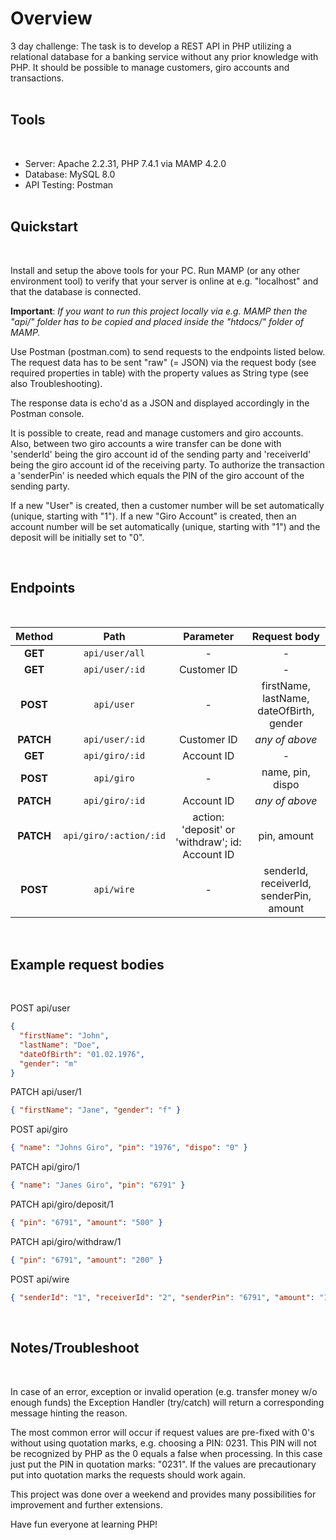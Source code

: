 # Overview

3 day challenge: The task is to develop a REST API in PHP utilizing a relational database for a banking service without any prior knowledge with PHP. It should be possible to manage customers, giro accounts and transactions.
<br><br>

## Tools

<br>

- Server: Apache 2.2.31, PHP 7.4.1 via MAMP 4.2.0
- Database: MySQL 8.0
- API Testing: Postman
  <br><br>

## Quickstart

<br>

Install and setup the above tools for your PC. Run MAMP (or any other environment tool) to verify that your server is online at e.g. "localhost" and that the database is connected.

**Important**: _If you want to run this project locally via e.g. MAMP then the "api/" folder has to be copied and placed inside the "htdocs/" folder of MAMP._

Use Postman (postman.com) to send requests to the endpoints listed below. The request data has to be sent "raw" (= JSON) via the request body (see required properties in table) with the property values as String type (see also Troubleshooting).

The response data is echo'd as a JSON and displayed accordingly in the Postman console.

It is possible to create, read and manage customers and giro accounts.
Also, between two giro accounts a wire transfer can be done with 'senderId' being the giro account id of the sending party and 'receiverId' being the giro account id of the receiving party. To authorize the transaction a 'senderPin' is needed which equals the PIN of the giro account of the sending party.

If a new "User" is created, then a customer number will be set automatically (unique, starting with "1").
If a new "Giro Account" is created, then an account number will be set automatically (unique, starting with "1") and the deposit will be initially set to "0".

<br>

## Endpoints

<br>

|  Method   |          Path          |                    Parameter                    |               Request body               |
| :-------: | :--------------------: | :---------------------------------------------: | :--------------------------------------: |
|  **GET**  |     `api/user/all`     |                        -                        |                    -                     |
|  **GET**  |     `api/user/:id`     |                   Customer ID                   |                    -                     |
| **POST**  |       `api/user`       |                        -                        | firstName, lastName, dateOfBirth, gender |
| **PATCH** |     `api/user/:id`     |                   Customer ID                   |              _any of above_              |
|  **GET**  |     `api/giro/:id`     |                   Account ID                    |                    -                     |
| **POST**  |       `api/giro`       |                        -                        |             name, pin, dispo             |
| **PATCH** |     `api/giro/:id`     |                   Account ID                    |              _any of above_              |
| **PATCH** | `api/giro/:action/:id` | action: 'deposit' or 'withdraw'; id: Account ID |               pin, amount                |
| **POST**  |       `api/wire`       |                        -                        | senderId, receiverId, senderPin, amount  |

<br>

## Example request bodies

<br>

POST api/user

```json
{
  "firstName": "John",
  "lastName": "Doe",
  "dateOfBirth": "01.02.1976",
  "gender": "m"
}
```

PATCH api/user/1

```json
{ "firstName": "Jane", "gender": "f" }
```

POST api/giro

```json
{ "name": "Johns Giro", "pin": "1976", "dispo": "0" }
```

PATCH api/giro/1

```json
{ "name": "Janes Giro", "pin": "6791" }
```

PATCH api/giro/deposit/1

```json
{ "pin": "6791", "amount": "500" }
```

PATCH api/giro/withdraw/1

```json
{ "pin": "6791", "amount": "200" }
```

POST api/wire

```json
{ "senderId": "1", "receiverId": "2", "senderPin": "6791", "amount": "150" }
```

<br>

## Notes/Troubleshoot

<br>

In case of an error, exception or invalid operation (e.g. transfer money w/o enough funds) the Exception Handler (try/catch) will return a corresponding message hinting the reason.

The most common error will occur if request values are pre-fixed with 0's without using quotation marks, e.g. choosing a PIN: 0231. This PIN will not be recognized by PHP as the 0 equals a false when processing. In this case just put the PIN in quotation marks: "0231". If the values are precautionary put into quotation marks the requests should work again.

This project was done over a weekend and provides many possibilities for improvement and further extensions.

Have fun everyone at learning PHP!
